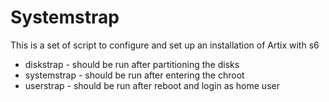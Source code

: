 # Systemstrap

This is a set of script to configure and set up an installation of Artix with s6

* diskstrap - should be run after partitioning the disks
* systemstrap - should be run after entering the chroot
* userstrap - should be run after reboot and login as home user
